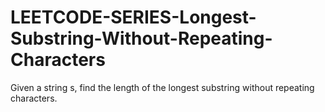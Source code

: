 # LEETCODE-SERIES-Longest-Substring-Without-Repeating-Characters
Given a string s, find the length of the longest  substring  without repeating characters.
